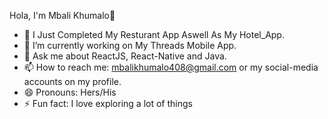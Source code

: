   Hola, I'm Mbali Khumalo👋



- 🔭 I Just Completed My Resturant App Aswell As My Hotel_App.
- 🌱 I’m currently working on My Threads Mobile App.
- 💬 Ask me about ReactJS, React-Native and Java.
- 📫 How to reach me: mbalikhumalo408@gmail.com or my social-media accounts on my profile.
- 😄 Pronouns: Hers/His
- ⚡ Fun fact: I love exploring a lot of things
